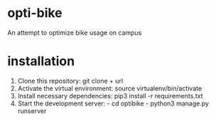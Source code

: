 # opti-bike
An attempt to optimize bike usage on campus


# installation

1. Clone this repository: git clone + url
2. Activate the virtual environment: source virtualenv/bin/activate
3. Install necessary dependencies: pip3 install -r requirements.txt
4. Start the development server: - cd optibike
                                 - python3 manage.py runserver

